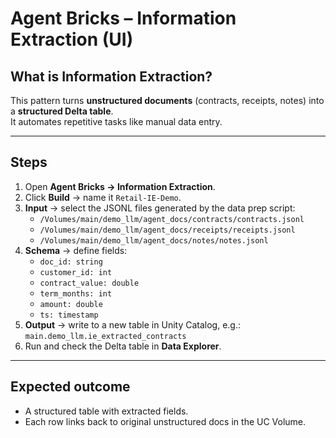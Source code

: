 # Agent Bricks – Information Extraction (UI)

## What is Information Extraction?
This pattern turns **unstructured documents** (contracts, receipts, notes) into a **structured Delta table**.  
It automates repetitive tasks like manual data entry.

---

## Steps

1. Open **Agent Bricks → Information Extraction**.
2. Click **Build** → name it `Retail-IE-Demo`.
3. **Input** → select the JSONL files generated by the data prep script:  
   - `/Volumes/main/demo_llm/agent_docs/contracts/contracts.jsonl`  
   - `/Volumes/main/demo_llm/agent_docs/receipts/receipts.jsonl`  
   - `/Volumes/main/demo_llm/agent_docs/notes/notes.jsonl`
4. **Schema** → define fields:
   - `doc_id: string`
   - `customer_id: int`
   - `contract_value: double`
   - `term_months: int`
   - `amount: double`
   - `ts: timestamp`
5. **Output** → write to a new table in Unity Catalog, e.g.:  
   `main.demo_llm.ie_extracted_contracts`
6. Run and check the Delta table in **Data Explorer**.

---

## Expected outcome
- A structured table with extracted fields.  
- Each row links back to original unstructured docs in the UC Volume.

